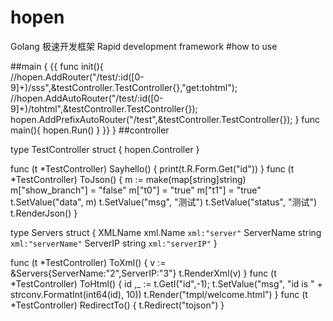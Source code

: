 # hopen
Golang 极速开发框架 Rapid development framework
#how to use

##main
{ {{ 
func init(){  
	//hopen.AddRouter("/test/:id([0-9]+)/sss",&testController.TestController{},"get:tohtml");
	//hopen.AddAutoRouter("/test/:id([0-9]+)/tohtml",&testController.TestController{});
    hopen.AddPrefixAutoRouter("/test",&testController.TestController{});
}
func main(){
  hopen.Run()
}
 }} }
##controller

type TestController struct {
	hopen.Controller
}

func (t *TestController) Sayhello() {
	print(t.R.Form.Get("id"))
}
func (t *TestController) ToJson() {
	m := make(map[string]string)
	m["show_branch"] = "false"
	m["t0"] = "true"
	m["t1"] = "true"
	t.SetValue("data", m)
	t.SetValue("msg", "测试")
	t.SetValue("status", "测试")
	t.RenderJson()
}

type Servers struct {
	XMLName    xml.Name `xml:"server"`
	ServerName string   `xml:"serverName"`
	ServerIP   string   `xml:"serverIP"`
}

func (t *TestController) ToXml() {
	v := &Servers{ServerName:"2",ServerIP:"3"}
	t.RenderXml(v)
}
func (t *TestController) ToHtml() {
	id ,_ := t.GetI("id",-1);
	t.SetValue("msg", "id is " + strconv.FormatInt(int64(id), 10))
	t.Render("tmpl/welcome.html")
}
func (t *TestController) RedirectTo() {
      t.Redirect("tojson")
}
